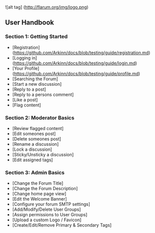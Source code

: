 ![alt tag] (http://flarum.org/img/logo.png)

## User Handbook

### Section 1: Getting Started

 - [Registration] (https://github.com/Arkinn/docs/blob/testing/guide/registration.md)
 - [Logging in] (https://github.com/Arkinn/docs/blob/testing/guide/login.md)
 - [Your Profile] (https://github.com/Arkinn/docs/blob/testing/guide/profile.md)
 - [Searching the Forum]
 - [Start a new discussion]
 - [Reply to a post]
 - [Reply to a persons comment]
 - [Like a post]
 - [Flag content]

### Section 2: Moderator Basics

 - [Review flagged content]
 - [Edit someones post]
 - [Delete someones post]
 - [Rename a discussion]
 - [Lock a discussion]
 - [Sticky/Unsticky a discussion]
 - [Edit assigned tags]

### Section 3: Admin Basics

 - [Change the Forum Title]
 - [Change the Forum Description]
 - [Change home page view]
 - [Edit the Welcome Banner]
 - [Configure your forum SMTP settings]
 - [Add/Modify/Delete User Groups]
 - [Assign permissions to User Groups]
 - [Upload a custom Logo / Favicon]
 - [Create/Edit/Remove Primary & Secondary Tags]
